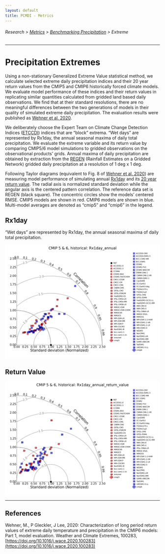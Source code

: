 ```yaml
---
layout: default
title: PCMDI - Metrics
---
```

###### Research > [Metrics][Metrics] > [Benchmarking Precipitation][precip] > Extreme
---

# Precipitation Extremes 

Using a non-stationary Generalized Extreme Value statistical method, we calculate selected extreme daily precipitation indices and their 20 year return values from the CMIP5 and CMIP6 historically forced climate models. We evaluate model performance of these indices and their return values in replicating similar quantities calculated from gridded land based daily observations. We find that at their standard resolutions, there are no meaningful differences between the two generations of models in their quality of simulated extreme daily precipitation. The evaluation results were published as [Wehner et al. 2020](#wehner2020).

We deliberately choose the Expert Team on Climate Change Detection Indices ([ETCCDI](http://etccdi.pacificclimate.org/)) indices that are “block” extrema. “Wet days” are represented by Rx1day, the annual seasonal maxima of daily total precipitation. We evaluate the extreme variable and its return value by comparing CMIP5/6 model simulations to gridded observations on the observational products' grids. Annual maxima of daily precipitation are obtained by extraction from the [REGEN](https://hess.copernicus.org/articles/24/919/2020/) (Rainfall Estimates on a Gridded Network) gridded daily precipitation at a resolution of 1 deg x 1 deg.

Following Taylor diagrams (equivalent to Fig. 8 of [Wehner et al. 2020](#wehner2020)) are measuring model performance of simulating annual [Rx1day](#rx1day) and its [20 year return value](#return). The radial axis is normalized standard deviation while the angular axis is the centered pattern correlation. The reference data set is REGEN (black square). The concentric circles show the models’ centered RMSE. CMIP5 models are shown in red. CMIP6 models are shown in blue. Multi-model averages are denoted as “cmip5” and “cmip6” in the legend.


## <a name="rx1day"></a>Rx1day

“Wet days” are represented by Rx1day, the annual seasonal maxima of daily total precipitation.

<img src="taylor_diagram_cmip5and6_historical_Rx1day_annual.png" alt="Rx1day">

## <a name="return"></a>Return Value

<img src="taylor_diagram_cmip5and6_historical_Rx1day_annual_return_value.png" alt="Return Value">

<br/>



---

## References

<a name="wehner2020"></a>Wehner, M., P Gleckler, J Lee, 2020: Characterization of long period return values of extreme daily temperature and precipitation in the CMIP6 models: Part 1, model evaluation.  Weather and Climate Extremes, 100283, [https://doi.org/10.1016/j.wace.2020.100283](https://doi.org/10.1016/j.wace.2020.100283)


[wehner2020]: https://doi.org/10.1016/j.wace.2020.100283

[Metrics]:{{site.baseurl}}/research/metrics
[precip]:{{site.baseurl}}/research/metrics/precip
